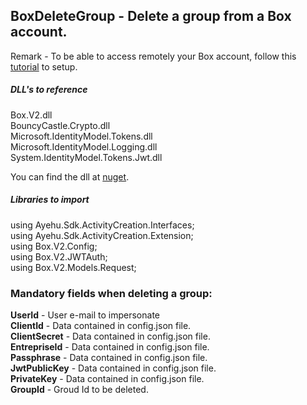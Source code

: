 ## BoxDeleteGroup - Delete a group from a Box account.

Remark - To be able to access remotely your Box account, follow this [tutorial](https://developer.box.com/docs/setting-up-a-jwt-app) to setup.  

##### DLL's to reference
Box.V2.dll  
BouncyCastle.Crypto.dll  
Microsoft.IdentityModel.Tokens.dll  
Microsoft.IdentityModel.Logging.dll  
System.IdentityModel.Tokens.Jwt.dll  

You can find the dll at [nuget](https://www.nuget.org/packages/Box.V2/).  

##### Libraries to import
using Ayehu.Sdk.ActivityCreation.Interfaces;  
using Ayehu.Sdk.ActivityCreation.Extension;  
using Box.V2.Config;  
using Box.V2.JWTAuth;  
using Box.V2.Models.Request;  

### Mandatory fields when deleting a group:
**UserId**				- User e-mail to impersonate  
**ClientId**			- Data contained in config.json file.  
**ClientSecret**		- Data contained in config.json file.  
**EntrepriseId**		- Data contained in config.json file.  
**Passphrase**			- Data contained in config.json file.  
**JwtPublicKey**		- Data contained in config.json file.  
**PrivateKey**			- Data contained in config.json file.  
**GroupId**				- Groud Id  to be deleted.  